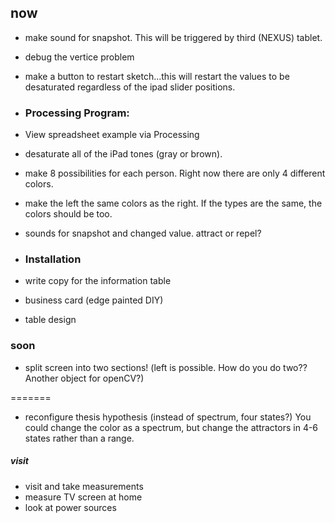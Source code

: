 ## now

- make sound for snapshot. This will be triggered by third (NEXUS) tablet.
- debug the vertice problem
- make a button to restart sketch...this will restart the values to be desaturated regardless of the ipad slider positions.

- ### Processing Program:
- View spreadsheet example via Processing
- desaturate all of the iPad tones (gray or brown).
- make 8 possibilities for each person. Right now there are only 4 different colors.
- make the left the same colors as the right. If the types are the same, the colors should be too.
- sounds for snapshot and changed value. attract or repel?

- ### Installation
- write copy for the information table
- business card (edge painted DIY)
- table design



### soon 


- split screen into two sections! (left is possible. How do you do two?? Another object for openCV?)

=======

- reconfigure thesis hypothesis (instead of spectrum, four states?) You could change the color as a spectrum, but change the attractors in 4-6 states rather than a range.

##### visit

- visit and take measurements
- measure TV screen at home
- look at power sources


